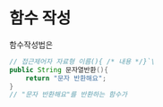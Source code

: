 # 함수 작성
함수작성법은 
```java
// 접근제어자 자료형 이름(){ /* 내용 */}`\
public String 문자열반환(){
	return "문자 반환해요";
}
// "문자 반환해요"를 반환하는 함수가
```